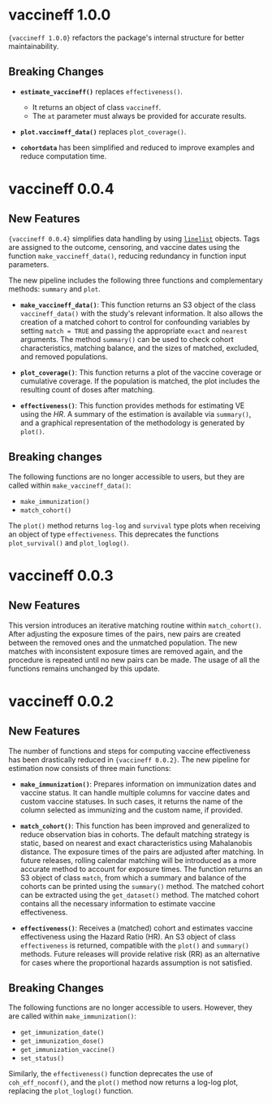 # vaccineff 1.0.0

`{vaccineff 1.0.0}` refactors the package's internal structure for better 
maintainability.

## Breaking Changes

* **`estimate_vaccineff()`** replaces `effectiveness()`.  
  - It returns an object of class `vaccineff`.  
  - The `at` parameter must always be provided for accurate results.

* **`plot.vaccineff_data()`** replaces `plot_coverage()`.

* **`cohortdata`** has been simplified and reduced to improve examples and 
  reduce computation time.



# vaccineff 0.0.4

## New Features

`{vaccineff 0.0.4}` simplifies data handling by using 
[`linelist`](https://github.com/epiverse-trace/linelist) objects. Tags are 
assigned to the outcome, censoring, and vaccine dates using the function 
`make_vaccineff_data()`, reducing redundancy in function input parameters.

The new pipeline includes the following three functions and complementary 
methods: `summary` and `plot`.

* **`make_vaccineff_data()`**: This function returns an S3 object of the class 
  `vaccineff_data()` with the study's relevant information. It also allows 
  the creation of a matched cohort to control for confounding variables by 
  setting `match = TRUE` and passing the appropriate `exact` and `nearest` 
  arguments. The method `summary()` can be used to check cohort 
  characteristics, matching balance, and the sizes of matched, excluded, 
  and removed populations.

* **`plot_coverage()`**: This function returns a plot of the vaccine coverage 
  or cumulative coverage. If the population is matched, the plot includes 
  the resulting count of doses after matching.

* **`effectiveness()`**: This function provides methods for estimating VE using 
  the $HR$. A summary of the estimation is available via `summary()`, and 
  a graphical representation of the methodology is generated by `plot()`.

## Breaking changes

The following functions are no longer accessible to users, but they are called 
within `make_vaccineff_data()`:

* `make_immunization()`
* `match_cohort()`

The `plot()` method returns `log-log` and `survival` type plots when receiving 
an object of type `effectiveness`. This deprecates the functions `plot_survival()`
and `plot_loglog()`.



# vaccineff 0.0.3
## New Features

This version introduces an iterative matching routine within `match_cohort()`.
After adjusting the exposure times of the pairs, new pairs are created between
the removed ones and the unmatched population. The new matches with inconsistent
exposure times are removed again, and the procedure is repeated until no new
pairs can be made. The usage of all the functions remains unchanged by this update.

# vaccineff 0.0.2
## New Features

The number of functions and steps for computing vaccine effectiveness has 
been drastically reduced in `{vaccineff 0.0.2}`. The new pipeline for 
estimation now consists of three main functions:

* **`make_immunization()`**: Prepares information on immunization dates 
  and vaccine status. It can handle multiple columns for vaccine dates and 
  custom vaccine statuses. In such cases, it returns the name of the column 
  selected as immunizing and the custom name, if provided.

* **`match_cohort()`**: This function has been improved and generalized 
  to reduce observation bias in cohorts. The default matching strategy is 
  static, based on nearest and exact characteristics using Mahalanobis 
  distance. The exposure times of the pairs are adjusted after matching. In 
  future releases, rolling calendar matching will be introduced as a more 
  accurate method to account for exposure times. The function returns an S3 
  object of class `match`, from which a summary and balance of the cohorts 
  can be printed using the `summary()` method. The matched cohort can be 
  extracted using the `get_dataset()` method. The matched cohort contains 
  all the necessary information to estimate vaccine effectiveness.

* **`effectiveness()`**: Receives a (matched) cohort and estimates vaccine 
  effectiveness using the Hazard Ratio (HR). An S3 object of class 
  `effectiveness` is returned, compatible with the `plot()` and `summary()` 
  methods. Future releases will provide relative risk (RR) as an alternative 
  for cases where the proportional hazards assumption is not satisfied.

## Breaking Changes

The following functions are no longer accessible to users. However, they 
are called within `make_immunization()`:

* `get_immunization_date()`
* `get_immunization_dose()`
* `get_immunization_vaccine()`
* `set_status()`

Similarly, the `effectiveness()` function deprecates the use of 
`coh_eff_noconf()`, and the `plot()` method now returns a log-log plot, 
replacing the `plot_loglog()` function.
